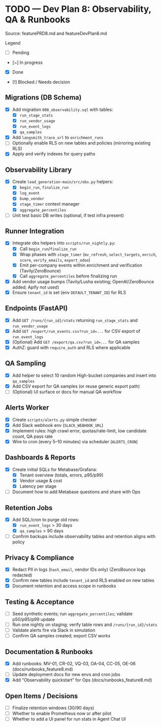 # TODO — Dev Plan 8: Observability, QA & Runbooks

Source: featurePRD8.md and featureDevPlan8.md

Legend
- [ ] Pending
- [~] In progress
- [x] Done
- [!] Blocked / Needs decision

## Migrations (DB Schema)
- [x] Add migration `008_observability.sql` with tables:
  - [x] `run_stage_stats`
  - [x] `run_vendor_usage`
  - [x] `run_event_logs`
  - [x] `qa_samples`
- [x] Add `langsmith_trace_url` to `enrichment_runs`
- [ ] Optionally enable RLS on new tables and policies (mirroring existing RLS)
- [x] Apply and verify indexes for query paths

## Observability Library
- [x] Create `lead_generation-main/src/obs.py` helpers:
  - [x] `begin_run`, `finalize_run`
  - [x] `log_event`
  - [x] `bump_vendor`
  - [x] `stage_timer` context manager
  - [x] `aggregate_percentiles`
- [ ] Unit test basic DB writes (optional, if test infra present)

## Runner Integration
- [x] Integrate obs helpers into `scripts/run_nightly.py`:
  - [x] Call `begin_run`/`finalize_run`
  - [x] Wrap phases with `stage_timer` (`mv_refresh`, `select_targets`, `enrich`, `score`, `verify_emails`, `export_odoo`)
  - [x] Emit per-company events within enrichment and verification (Tavily/ZeroBounce)
  - [x] Call `aggregate_percentiles` before finalizing run
- [x] Add vendor usage bumps (Tavily/Lusha existing; OpenAI/ZeroBounce added; Apify not used)
- [x] Ensure `tenant_id` is set (env `DEFAULT_TENANT_ID`) for RLS

## Endpoints (FastAPI)
- [x] Add `GET /runs/{run_id}/stats` returning `run_stage_stats` and `run_vendor_usage`
- [x] Add `GET /export/run_events.csv?run_id=...` for CSV export of `run_event_logs`
- [x] (Optional) Add `GET /export/qa.csv?run_id=...` for QA samples
- [x] AuthZ: guard with `require_auth` and RLS where applicable

## QA Sampling
- [x] Add helper to select 10 random High-bucket companies and insert into `qa_samples`
- [x] Add CSV export for QA samples (or reuse generic export path)
- [ ] (Optional) UI surface or docs for manual QA workflow

## Alerts Worker
- [x] Create `scripts/alerts.py` simple checker
- [x] Add Slack webhook env (`SLACK_WEBHOOK_URL`)
- [x] Implement rules: high crawl error, quotas/rate-limit, low candidate count, QA pass rate
- [x] Wire to cron (every 5–10 minutes) via scheduler (`ALERTS_CRON`)

## Dashboards & Reports
- [x] Create initial SQLs for Metabase/Grafana:
  - [x] Tenant overview (totals, errors, p95/p99)
  - [x] Vendor usage & cost
  - [x] Latency per stage
- [ ] Document how to add Metabase questions and share with Ops

## Retention Jobs
- [x] Add SQL/cron to purge old rows:
  - [x] `run_event_logs` > 30 days
  - [x] `qa_samples` > 90 days
- [ ] Confirm backups include observability tables and retention aligns with policy

## Privacy & Compliance
- [x] Redact PII in logs (`hash_email`, vendor IDs only) (ZeroBounce logs redacted)
- [x] Confirm new tables include `tenant_id` and RLS enabled on new tables
- [x] Document retention and access scope in runbooks

## Testing & Acceptance
- [ ] Seed synthetic events; run `aggregate_percentiles`; validate p50/p95/p99 update
- [ ] Run one nightly on staging; verify table rows and `/runs/{run_id}/stats`
- [ ] Validate alerts fire via Slack in simulation
- [ ] Confirm QA samples created; export CSV works

## Documentation & Runbooks
- [x] Add runbooks: MV-01, CR-02, VQ-03, OA-04, CC-05, OE-06 (docs/runbooks_feature8.md)
- [ ] Update deployment docs for new envs and cron jobs
- [x] Add “Observability quickstart” for Ops (docs/runbooks_feature8.md)

## Open Items / Decisions
- [ ] Finalize retention windows (30/90 days)
- [ ] Whether to enable Prometheus now or after pilot
- [ ] Whether to add a UI panel for run stats in Agent Chat UI

